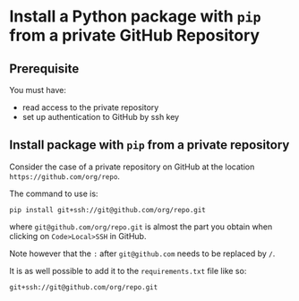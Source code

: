 # Install a Python package with `pip` from a private GitHub Repository

## Prerequisite
You must have:
- read access to the private repository 
- set up authentication to GitHub by ssh key

## Install package with `pip` from a private repository
Consider the case of a private repository on GitHub at the location `https://github.com/org/repo`.

The command to use is:
```
pip install git+ssh://git@github.com/org/repo.git
```
where `git@github.com/org/repo.git` is almost the part you obtain when clicking on `Code>Local>SSH` in GitHub.

Note however that the `:` after `git@github.com` needs to be replaced by `/`.

It is as well possible to add it to the `requirements.txt` file like so:
```
git+ssh://git@github.com/org/repo.git
```
